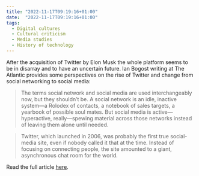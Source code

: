 ```yaml
---
title: "2022-11-17T09:19:16+01:00"
date:  "2022-11-17T09:19:16+01:00"
tags:
  - Digital cultures
  - Cultural criticism
  - Media studies
  - History of technology
---
```


After the acquisition of Twitter by Elon Musk the whole platform seems to be in disarray and to have an uncertain future. Ian Bogost writing at The Atlantic provides some perspectives on the rise of Twitter and change from social networking to social media:

> The terms social network and social media are used interchangeably now, but they shouldn’t be. A social network is an idle, inactive system—a Rolodex of contacts, a notebook of sales targets, a yearbook of possible soul mates. But social media is active—hyperactive, really—spewing material across those networks instead of leaving them alone until needed.

> Twitter, which launched in 2006, was probably the first true social-media site, even if nobody called it that at the time. Instead of focusing on connecting people, the site amounted to a giant, asynchronous chat room for the world.

Read the full article [here](http://web.archive.org/web/20221115200804/https://www.theatlantic.com/technology/archive/2022/11/twitter-facebook-social-media-decline/672074/).
